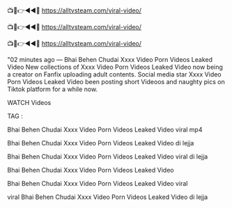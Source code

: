 📺📱👉◄◄🔴  https://alltvsteam.com/viral-video/

📺📱👉◄◄🔴  https://alltvsteam.com/viral-video/

📺📱👉◄◄🔴  https://alltvsteam.com/viral-video/


"02 minutes ago — Bhai Behen Chudai Xxxx Video Porn Videos Leaked Video New collections of Xxxx Video Porn Videos Leaked Video now being a creator on Fanfix uploading adult contents. Social media star Xxxx Video Porn Videos Leaked Video been posting short Videoos and naughty pics on Tiktok platform for a while now.

WATCH Videos

TAG :

Bhai Behen Chudai Xxxx Video Porn Videos Leaked Video viral mp4

Bhai Behen Chudai Xxxx Video Porn Videos Leaked Video di lejja

Bhai Behen Chudai Xxxx Video Porn Videos Leaked Video viral di lejja

Bhai Behen Chudai Xxxx Video Porn Videos Leaked Video

Bhai Behen Chudai Xxxx Video Porn Videos Leaked Video viral

viral Bhai Behen Chudai Xxxx Video Porn Videos Leaked Video di lejja

